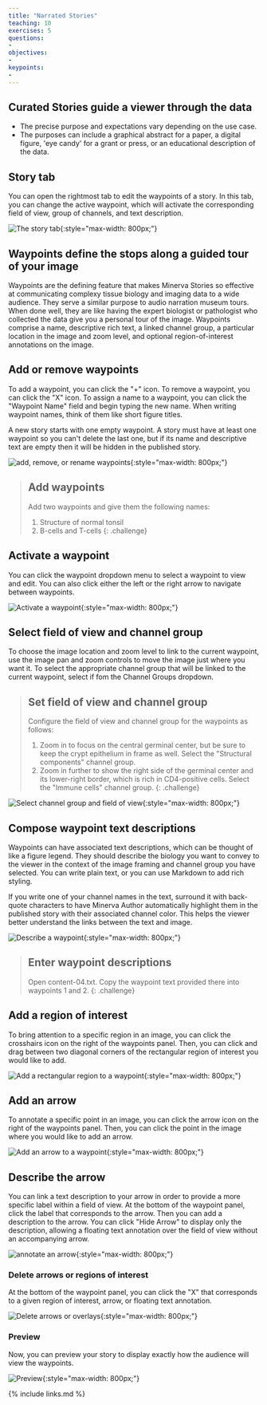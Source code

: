 ```yaml
---
title: "Narrated Stories"
teaching: 10
exercises: 5
questions:
- 
objectives:
- 
keypoints:
- 
---
```


## **Curated** Stories guide a viewer through the data

* The precise purpose and expectations vary depending on the use case.
* The purposes can include a graphical abstract for a paper, a digital figure, 'eye candy' for a grant or press, or an educational description of the data.


## Story tab

You can open the rightmost tab to edit the waypoints of a story. In this tab, you can change the
active waypoint, which will activate the corresponding field of view, group of channels, and text
description.

![The story tab](../fig/screenshot-story-tab.jpg){:style="max-width: 800px;"}

## Waypoints define the stops along a guided tour of your image

Waypoints are the defining feature that makes Minerva Stories so effective at communicating complexy
tissue biology and imaging data to a wide audience. They serve a similar purpose to audio narration
museum tours. When done well, they are like having the expert biologist or pathologist who collected
the data give you a personal tour of the image. Waypoints comprise a name, descriptive rich text, a
linked channel group, a particular location in the image and zoom level, and optional
region-of-interest annotations on the image.

## Add or remove waypoints

To add a waypoint, you can click the "+" icon. To remove a waypoint, you can click the "X" icon. To
assign a name to a waypoint, you can click the "Waypoint Name" field and begin typing the new
name. When writing waypoint names, think of them like short figure titles.

A new story starts with one empty waypoint. A story must have at least one waypoint so you
can't delete the last one, but if its name and descriptive text are empty then it will be hidden in
the published story.

![add, remove, or rename waypoints](../fig/screenshot-add-remove-rename-waypoints.jpg){:style="max-width: 800px;"}

> ## Add waypoints
> Add two waypoints and give them the following names:
> 1. Structure of normal tonsil
> 2. B-cells and T-cells
{: .challenge}

## Activate a waypoint

You can click the waypoint dropdown menu to select a waypoint to view and edit. You can also click
either the left or the right arrow to navigate between waypoints.

![Activate a waypoint](../fig/screenshot-activate-waypoint.jpg){:style="max-width: 800px;"}


## Select field of view and channel group

To choose the image location and zoom level to link to the current waypoint, use the image pan and
zoom controls to move the image just where you want it. To select the appropriate channel
group that will be linked to the current waypoint, select if fom the Channel Groups dropdown.

> ## Set field of view and channel group
> Configure the field of view and channel group for the waypoints as follows:
> 1. Zoom in to focus on the central germinal center, but be sure to keep the crypt epithelium in
>    frame as well. Select the "Structural components" channel group.
> 2. Zoom in further to show the right side of the germinal center and its lower-right border, which
>    is rich in CD4-positive cells. Select the "Immune cells" channel group.
{: .challenge}

![Select channel group and field of view](../fig/screenshot-waypoint-group-and-view.jpg){:style="max-width: 800px;"}

## Compose waypoint text descriptions

Waypoints can have associated text descriptions, which can be thought of like a figure legend. They
should describe the biology you want to convey to the viewer in the context of the image framing and
channel group you have selected. You can write plain text, or you can use Markdown to add rich
styling.

If you write one of your channel names in the text, surround it with back-quote characters to have
Minerva Author automatically highlight them in the published story with their associated channel
color. This helps the viewer better understand the links between the text and image.

![Describe a waypoint](../fig/screenshot-describe-waypoints.jpg){:style="max-width: 800px;"}

> ## Enter waypoint descriptions
> Open content-04.txt. Copy the waypoint text provided there into waypoints 1 and 2.
{: .challenge}

## Add a region of interest

To bring attention to a specific region in an image, you can click the crosshairs icon on the right of the waypoints panel. Then, you can click and drag between two diagonal corners of the rectangular region of interest you would like to add.

![Add a rectangular region to a waypoint](../fig/screenshot-add-rectangle-waypoint.jpg){:style="max-width: 800px;"}


## Add an arrow

To annotate a specific point in an image, you can click the arrow icon on the right of the waypoints panel. Then, you can click the point in the image where you would like to add an arrow.

![Add an arrow to a waypoint](../fig/screenshot-add-arrow-waypoint.jpg){:style="max-width: 800px;"}

## Describe the arrow

You can link a text description to your arrow in order to provide a more specific label within a field of view. At the bottom of the waypoint panel, click the label that corresponds to the arrow. Then you can add a description to the arrow. You can click "Hide Arrow" to display only the description, allowing a floating text annotation over the field of view without an accompanying arrow.

![annotate an arrow](../fig/screenshot-describe-arrow.jpg){:style="max-width: 800px;"}

### Delete arrows or regions of interest

At the bottom of the waypoint panel, you can click the "X" that corresponds to a given region of interest, arrow, or floating text annotation.

![Delete arrows or overlays](../fig/screenshot-delete-overlays.jpg){:style="max-width: 800px;"}

### Preview

Now, you can preview your story to display exactly how the audience will view the waypoints.

![Preview](../fig/screenshot-preview.jpg){:style="max-width: 800px;"}


{% include links.md %}
